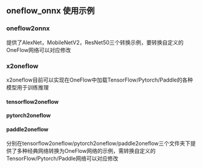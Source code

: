 ## oneflow_onnx 使用示例

### oneflow2onnx

提供了AlexNet，MobileNetV2，ResNet50三个转换示例，要转换自定义的OneFlow网络可以对应修改

### x2oneflow

x2oneflow目前可以实现在OneFlow中加载TensorFlow/Pytorch/Paddle的各种模型用于训练推理

#### tensorflow2oneflow

#### pytorch2oneflow

#### paddle2oneflow

分别在tensorflow2oneflow/pytorch2oneflow/paddle2oneflow三个文件夹下提供了多种经典网络转换为OneFlow网络的示例，需转换自定义的TensorFlow/Pytorch/Paddle网络可以对应修改